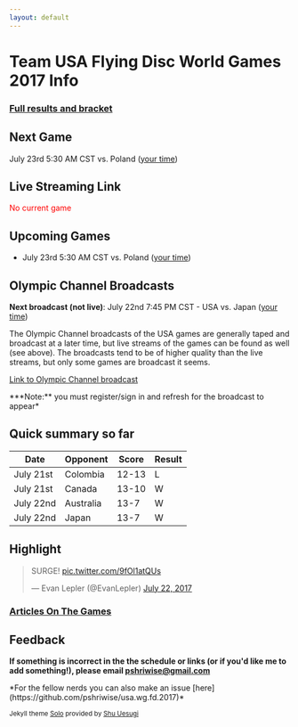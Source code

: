 ```yaml
---
layout: default
---
```


# Team USA Flying Disc World Games 2017 Info

### [Full results and bracket](https://worldgames2017.sportresult.com/hide/en/-120/Comp/Info/EventSummary/FDX400000)

## Next Game

July 23rd 5:30 AM CST vs. Poland ([your time](https://www.timeanddate.com/worldclock/fixedtime.html?iso=20170723T1230&p1=664))

## Live Streaming Link

<p style="color:red"> No current game </p>

## Upcoming Games

* July 23rd 5:30 AM CST vs. Poland ([your time](https://www.timeanddate.com/worldclock/fixedtime.html?iso=20170723T1230&p1=664))

## Olympic Channel Broadcasts

**Next broadcast (not live)**: July 22nd 7:45 PM CST - USA vs. Japan ([your time](https://www.timeanddate.com/worldclock/fixedtime.html?iso=20170723T0245&p1=664))

The Olympic Channel broadcasts of the USA games are generally taped and broadcast at a later time, but live streams of the games can be found as well (see above). The broadcasts tend to be of higher quality than the live streams, but only some games are broadcast it seems.

[Link to Olympic Channel broadcast](https://www.olympicchannel.com/en/home-signed-in/)
<p></p>
***Note:** you must register/sign in and refresh for the broadcast to appear*

## Quick summary so far

| Date      | Opponent  | Score    | Result |
|-----------|-----------|----------|--------|
| July 21st | Colombia  | 12-13    | L      |
| July 21st | Canada    | 13-10    | W      |
| July 22nd | Australia | 13-7     | W      |
| July 22nd | Japan     | 13-7     | W      |

## Highlight

<blockquote class="twitter-video" data-lang="en"><p lang="en" dir="ltr">SURGE! <a href="https://t.co/9fOl1atQUs">pic.twitter.com/9fOl1atQUs</a></p>&mdash; Evan Lepler (@EvanLepler) <a href="https://twitter.com/EvanLepler/status/888717078374612993">July 22, 2017</a></blockquote>
<script async src="//platform.twitter.com/widgets.js" charset="utf-8"></script>

### [Articles On The Games](http://nationalteam.usaultimate.org/world-games/news/)


## Feedback

**If something is incorrect in the the schedule or links (or if you'd like me to add something!), please email pshriwise@gmail.com**
<p></p>
*For the fellow nerds you can also make an issue [here](https://github.com/pshriwise/usa.wg.fd.2017)*


<sub>Jekyll theme [Solo](https://github.com/chibicode/solo) provided by [Shu Uesugi](https://github.com/chibicode)</sub>